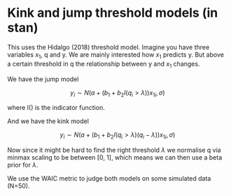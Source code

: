 # Kink and jump threshold models (in stan)

This uses the Hidalgo (2018) threshold model. Imagine you have three variables
$x_1$, q and y. We are mainly interested how $x_1$ predicts y. But above a 
certain threshold in q the relationship between y and $x_1$ changes. 

We have the jump model

$$y_i \sim N(a + (b_1 + b_2 I(q_i > \lambda))x_{1i}, \sigma)$$

where I() is the indicator function.

And we have the kink model

$$y_i \sim N(a + (b_1 + b_2 I(q_i > \lambda)(q_i - \lambda))x_{1i}, \sigma)$$

Now since it might be hard to find the right threshold $\lambda$ we normalise
q via minmax scaling to be between [0, 1], which means we can then use a
beta prior for $\lambda$.

We use the WAIC metric to judge both models on some simulated data (N=50).
